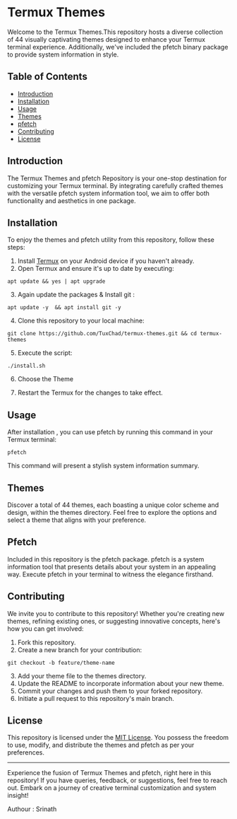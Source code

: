 # Termux Themes

Welcome to the Termux Themes.This repository hosts a diverse collection of 44 visually captivating themes designed to enhance your Termux terminal experience. Additionally, we've included the pfetch binary package to provide system information in style.

## Table of Contents

- [Introduction](#introduction)
- [Installation](#installation)
- [Usage](#usage)
- [Themes](#themes)
- [pfetch](#pfetch)
- [Contributing](#contributing)
- [License](#license)

## Introduction

The Termux Themes and pfetch Repository is your one-stop destination for customizing your Termux terminal. By integrating carefully crafted themes with the versatile pfetch system information tool, we aim to offer both functionality and aesthetics in one package.

## Installation

To enjoy the themes and pfetch utility from this repository, follow these steps:

1. Install [Termux](https://f-droid.org/en/packages/com.termux/) on your Android device if you haven't already.
2. Open Termux and ensure it's up to date by executing:

```
apt update && yes | apt upgrade 
```

3. Again update the packages & Install git :
```
apt update -y  && apt install git -y
```

4. Clone this repository to your local machine:
```
git clone https://github.com/TuxChad/termux-themes.git && cd termux-themes
```

5. Execute the script:
```
./install.sh
```
6. Choose the Theme

7. Restart the Termux for the changes to take effect.

## Usage

After installation , you can use pfetch by running this command in your Termux terminal:
```
pfetch 
```

This command will present a stylish system information summary.

## Themes

Discover a total of 44 themes, each boasting a unique color scheme and design, within the themes directory. Feel free to explore the options and select a theme that aligns with your preference.

## Pfetch

Included in this repository is the pfetch package. pfetch is a system information tool that presents details about your system in an appealing way. Execute pfetch in your terminal to witness the elegance firsthand.

## Contributing

We invite you to contribute to this repository! Whether you're creating new themes, refining existing ones, or suggesting innovative concepts, here's how you can get involved:

1. Fork this repository.
2. Create a new branch for your contribution:
```
git checkout -b feature/theme-name
```
3. Add your theme file to the themes directory.
4. Update the README to incorporate information about your new theme.
5. Commit your changes and push them to your forked repository.
6. Initiate a pull request to this repository's main branch.

## License

This repository is licensed under the [MIT License](LICENSE). You possess the freedom to use, modify, and distribute the themes and pfetch as per your preferences.

---

Experience the fusion of Termux Themes and pfetch, right here in this repository! If you have queries, feedback, or suggestions, feel free to reach out. Embark on a journey of creative terminal customization and system insight!

Authour : Srinath 
